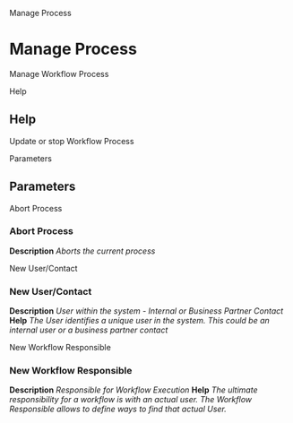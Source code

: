 
Manage Process
# Manage Process


Manage Workflow Process

Help
## Help

Update or stop Workflow Process

Parameters
## Parameters


Abort Process
### Abort Process

**Description**
 *Aborts the current process*

New User/Contact
### New User/Contact

**Description**
 *User within the system - Internal or Business Partner Contact*
**Help**
 *The User identifies a unique user in the system. This could be an internal user or a business partner contact*

New Workflow Responsible
### New Workflow Responsible

**Description**
 *Responsible for Workflow Execution*
**Help**
 *The ultimate responsibility for a workflow is with an actual user. The Workflow Responsible allows to define ways to find that actual User.*
